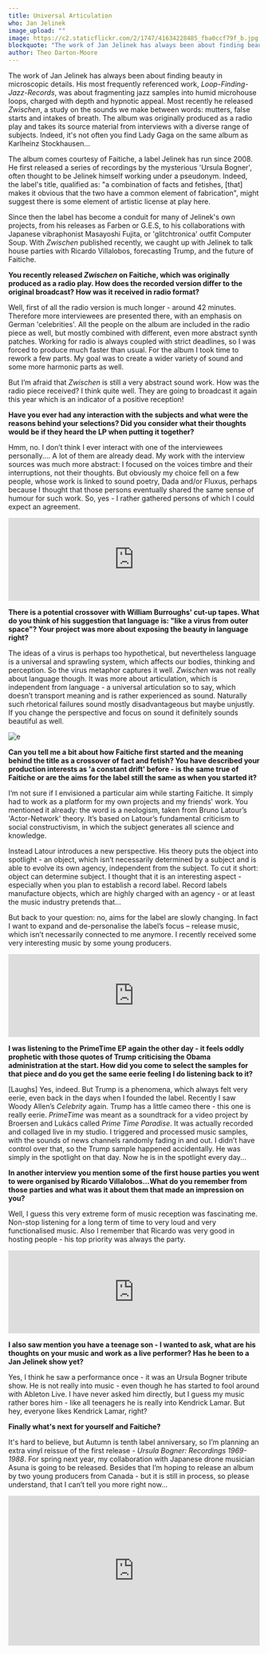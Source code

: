 ```yaml
---
title: Universal Articulation
who: Jan Jelinek
image_upload: ""
image: https://c2.staticflickr.com/2/1747/41634228485_fba0ccf79f_b.jpg
blockquote: "The work of Jan Jelinek has always been about finding beauty in microscopic details. His most frequently referenced work, Loop-Finding-Jazz-Records, was about fragmenting jazz samples into humid microhouse loops, charged with depth and hypnotic appeal. Most recently he released Zwischen, a study on the sounds we make between words: mutters, false starts and intakes of breath. The album was originally produced as a radio play and takes its source material from interviews with a diverse range of subjects. Indeed, it's not often you find Lady Gaga on the same album as Karlheinz Stockhausen..."
author: Theo Darton-Moore
---
```

The work of Jan Jelinek has always been about finding beauty in microscopic details. His most frequently referenced work, _Loop-Finding-Jazz-Records_, was about fragmenting jazz samples into humid microhouse loops, charged with depth and hypnotic appeal. Most recently he released _Zwischen_, a study on the sounds we make between words: mutters, false starts and intakes of breath. The album was originally produced as a radio play and takes its source material from interviews with a diverse range of subjects. Indeed, it's not often you find Lady Gaga on the same album as Karlheinz Stockhausen...

The album comes courtesy of Faitiche, a label Jelinek has run since 2008. He first released a series of recordings by the mysterious 'Ursula Bogner', often thought to be Jelinek himself working under a pseudonym. Indeed, the label's title, qualified as: "a combination of facts and fetishes, [that] makes it obvious that the two have a common element of fabrication", might suggest there is some element of artistic license at play here. 

Since then the label has become a conduit for many of Jelinek's own projects, from his releases as Farben or G.E.S, to his collaborations with Japanese vibraphonist Masayoshi Fujita, or 'glitchtronica' outfit Computer Soup. With _Zwischen_ published recently, we caught up with Jelinek to talk house parties with Ricardo Villalobos, forecasting Trump, and the future of Faitiche.

**You recently released _Zwischen_ on Faitiche, which was originally produced as a radio play. How does the recorded version differ to the original broadcast? How was it received in radio format?**

Well, first of all the radio version is much longer - around 42 minutes. Therefore more interviewees are presented there, with an emphasis on German 'celebrities'. All the people on the album are included in the radio piece as well, but mostly combined with different, even more abstract synth patches. Working for radio is always coupled with strict deadlines, so I was forced to produce much faster than usual. For the album I took time to rework a few parts. My goal was to create a wider variety of sound and some more harmonic parts as well. 

But I’m afraid that _Zwischen_ is still a very abstract sound work. How was the radio piece received?  I think quite well. They are going to broadcast it again this year which is an indicator of a positive reception!

**Have you ever had any interaction with the subjects and what were the reasons behind your selections? Did you consider what their thoughts would be if they heard the LP when putting it together?**

Hmm, no. I don’t think I ever interact with one of the interviewees personally.... A lot of them are already dead. My work with the interview sources was much more abstract: I focused on the voices timbre and their interruptions, not their thoughts. But obviously my choice fell on a few people, whose work is linked to sound poetry, Dada and/or Fluxus, perhaps because I thought that those persons eventually shared the same sense of humour for such work. So, yes - I rather gathered persons of which I could expect an agreement.  

<iframe width="100%" height="166" scrolling="no" frameborder="no" allow="autoplay" src="https://w.soundcloud.com/player/?url=https%3A//api.soundcloud.com/tracks/403098258&color=%23ff5500&auto_play=false&hide_related=false&show_comments=true&show_user=true&show_reposts=false&show_teaser=true"></iframe>

**There is a potential crossover with William Burroughs' cut-up tapes. What do you think of his suggestion that language is: "like a virus from outer space"? Your project was more about exposing the beauty in language right?**

The ideas of a virus is perhaps too hypothetical, but nevertheless language is a universal and sprawling system, which affects our bodies, thinking and perception. So the virus metaphor captures it well. _Zwischen_ was not really about language though. It was more about articulation, which is independent from language - a universal articulation so to say, which doesn’t transport meaning and is rather experienced as sound. Naturally such rhetorical failures sound mostly disadvantageous but maybe unjustly. If you change the perspective and focus on sound it definitely sounds beautiful as well.     

![e](https://c2.staticflickr.com/2/1750/40712607500_76d8758a46_b.jpg)
  
**Can you tell me a bit about how Faitiche first started and the meaning behind the title as a crossover of fact and fetish? You have described your production interests as 'a constant drift' before - is the same true of Faitiche or are the aims for the label still the same as when you started it?**

I’m not sure if I envisioned a particular aim while starting Faitiche. It simply had to work as a platform for my own projects and my friends' work. You mentioned it already: the word is a neologism, taken from Bruno Latour’s 'Actor-Network' theory. It’s based on Latour’s fundamental criticism to social constructivism, in which the subject generates all science and knowledge. 

Instead Latour introduces a new perspective. His theory puts the object into spotlight - an object, which isn’t necessarily determined by a subject and is able to evolve its own agency, independent from the subject. To cut it short: object can determine subject. I thought that it is an interesting aspect - especially when you plan to establish a record label. Record labels manufacture objects, which are highly charged with an agency - or at least the music industry pretends that…  

But back to your question: no, aims for the label are slowly changing. In fact I want to expand and de-personalise the label’s focus – release music, which isn’t necessarily connected to me anymore. I recently received some very interesting music by some young producers. 

<iframe width="100%" height="166" scrolling="no" frameborder="no" allow="autoplay" src="https://w.soundcloud.com/player/?url=https%3A//api.soundcloud.com/tracks/306211330&color=%23ff5500&auto_play=false&hide_related=false&show_comments=true&show_user=true&show_reposts=false&show_teaser=true"></iframe>

**I was listening to the PrimeTime EP again the other day - it feels oddly prophetic with those quotes of Trump criticising the Obama administration at the start. How did you come to select the samples for that piece and do you get the same eerie feeling I do listening back to it?**

[Laughs] Yes, indeed. But Trump is a phenomena, which always felt very eerie, even back in the days when I founded the label. Recently I saw Woody Allen’s _Celebrity_ again. Trump has a little cameo there - this one is really eerie. _PrimeTime_ was meant as a soundtrack for a video project by Broersen and Lukács called _Prime Time Paradise_. It was actually recorded and collaged live in my studio. I triggered and processed music samples, with the sounds of news channels randomly fading in and out. I didn’t have control over that, so the Trump sample happened accidentally. He was simply in the spotlight on that day. Now he is in the spotlight every day...    
   
**In another interview you mention some of the first house parties you went to were organised by Ricardo Villalobos...What do you remember from those parties and what was it about them that made an impression on you?**

Well, I guess this very extreme form of music reception was fascinating me. Non-stop listening for a long term of time to very loud and very functionalised music. Also I remember that Ricardo was very good in hosting people - his top priority was always the party.  

<iframe width="100%" height="166" scrolling="no" frameborder="no" allow="autoplay" src="https://w.soundcloud.com/player/?url=https%3A//api.soundcloud.com/tracks/340579250&color=%23ff5500&auto_play=false&hide_related=false&show_comments=true&show_user=true&show_reposts=false&show_teaser=true"></iframe>

**I also saw mention you have a teenage son - I wanted to ask, what are his thoughts on your music and work as a live performer? Has he been to a Jan Jelinek show yet?**

Yes, I think he saw a performance once - it was an Ursula Bogner tribute show. He is not really into music - even though he has started to fool around with Ableton Live. I have never asked him directly, but I guess my music rather bores him - like all teenagers he is really into Kendrick Lamar. But hey, everyone likes Kendrick Lamar, right?

**Finally what's next for yourself and Faitiche?**

It's hard to believe, but Autumn is tenth label anniversary, so I’m planning an extra vinyl reissue of the first release - _Ursula Bogner: Recordings 1969-1988_. For spring next year, my collaboration with Japanese drone musician Asuna is going to be released. Besides that I’m hoping to release an album by two young producers from Canada - but it is still in process, so please understand, that I can’t tell you more right now...

<iframe width="100%" height="300" scrolling="no" frameborder="no" allow="autoplay" src="https://w.soundcloud.com/player/?url=https%3A//api.soundcloud.com/tracks/403101057&color=%23ff5500&auto_play=false&hide_related=false&show_comments=true&show_user=true&show_reposts=false&show_teaser=true&visual=true"></iframe>